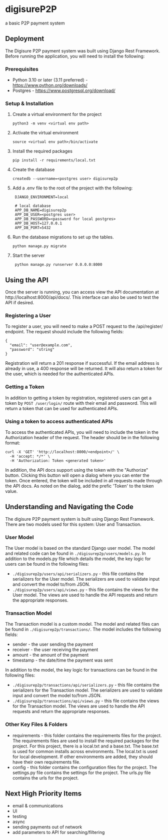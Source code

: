 # digisureP2P

a basic P2P payment system

## Deployment

The Digisure P2P payment system was built using Django Rest Framework.  Before running the application, you will need to install the following:

### Prerequisites

* Python 3.10 or later (3.11 preferred) - https://www.python.org/downloads/
* Postgres - https://www.postgresql.org/download/

### Setup & Installation

1. Create a virtual environment for the project

   ```
   python3 -m venv <virtual env path>
   ```
2. Activate the virtual environment

   ```
   source <virtual env path>/bin/activate
   ```
3. Install the required packages

   ```
   pip install -r requirements/local.txt
   ```
4. Create the database

   ```
   createdb --username=<postgres user> digisurep2p
   ```
5. Add a .env file to the root of the project with the following:

   ```
    DJANGO_ENVIRONMENT=local

    # local database
    APP_DB_NAME=digisurep2p
    APP_DB_USER=<postgres user>
    APP_DB_PASSWORD=<password for local postgres>
    APP_DB_HOST=127.0.0.1
    APP_DB_PORT=5432
    ```
6. Run the database migrations to set up the tables.

   ```
   python manage.py migrate
   ```

7. Start the server

   ```
    python manage.py runserver 0.0.0.0:8000
   ```

## Using the API

Once the server is running, you can access view the API documentation at http://localhost:8000/api/docs/.  This interface can also be used to test the API if desired.

### Registering a User

To register a user, you will need to make a POST request to the /api/register/ endpoint.  The request should include the following fields:

```
{
  "email": "user@example.com",
  "password": "string"
}
```

Registration will return a 201 response if successful.  If the email address is already in use, a 400 response will be returned.  It will also return a token for the user, which is needed for the authenticated APIs.

### Getting a Token

In addition to getting a token by registration, registered users can get a token by `POST /user/login/` route with their email and password.  This will return a token that can be used for authenticated APIs.

### Using a token to access authenticated APIs

To access the authenticated APIs, you will need to include the token in the Authorization header of the request.  The header should be in the following format:

```
curl -X 'GET' 'http://localhost:8000/<endpoint>/' \
  -H 'accept: */*' \
  -H 'Authorization: Token <generated token>'
```

In addition, the API docs support using the token with the "Authorize" button.  Clicking this button will open a dialog where you can enter the token.  Once entered, the token will be included in all requests made through the API docs.  As noted on the dialog, add the prefic 'Token' to the token value.

## Understanding and Navigating the Code

The digisure P2P payment system is built using Django Rest Framework.  There are two models used for this system: User and Transaction.

### User Model

 The User model is based on the standard Django user model. The model and related code can be found in `./digisurep2p/users/models.py`.  In addition to the models.py file which details the model, the key logic for users can be found in the following files:
 * `./digisurep2p/users/api/serializers.py` - this file contains the serializers for the User model.  The serializers are used to validate input and convert the model to/from JSON.
 * `./digisurep2p/users/api/views.py` - this file contains the views for the User model.  The views are used to handle the API requests and return the appropriate responses.

### Transaction Model
 The Transaction model is a custom model.  The model and related files can be found in `./digisurep2p/transactions/`.  The model includes the following fields:
* sender - the user sending the payment
* receiver - the user receiving the payment
* amount - the amount of the payment
* timestamp - the date/time the payment was sent

In addition to the model, the key logic for transactions can be found in the following files:
 * `./digisurep2p/transactions/api/serializers.py` - this file contains the serializers for the Transaction model.  The serializers are used to validate input and convert the model to/from JSON.
 * `./digisurep2p/transactions/api/views.py` - this file contains the views for the Transaction model.  The views are used to handle the API requests and return the appropriate responses.

### Other Key Files & Folders

* requirements - this folder contains the requirements files for the project.  The requirements files are used to install the required packages for the project.  For this project, there is a local.txt and a base.txt.  The base.txt is used for common installs across environments.  The local.txt is used for local development.  If other environments are added, they should have their own requirements file.
* config - this folder contains the configuration files for the project.  The settings.py file contains the settings for the project.  The urls.py file contains the urls for the project.


## Next High Priority Items

- email & communications
- UI
- testing
- async
- sending payments out of network
- add parameters to API for searching/filtering

